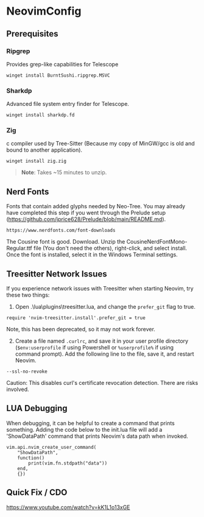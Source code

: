 # NeovimConfig

## Prerequisites

### Ripgrep
Provides grep-like capabilities for Telescope
```
winget install BurntSushi.ripgrep.MSVC
```

### Sharkdp
Advanced file system entry finder for Telescope.
```
winget install sharkdp.fd
```

### Zig
c compiler used by Tree-Sitter (Because my copy of MinGW/gcc is old and bound 
to another application).
```
winget install zig.zig
```
> **Note**: Takes ~15 minutes to unzip.

## Nerd Fonts
Fonts that contain added glyphs needed by Neo-Tree. You may already have
completed this step if you went through the Prelude setup
(https://github.com/jprice628/Prelude/blob/main/README.md).
```
https://www.nerdfonts.com/font-downloads
```
The Cousine font is good. Download. Unzip the CousineNerdFontMono-Regular.ttf 
file (You don't need the others), right-click, and select install. Once the
font is installed, select it in the Windows Terminal settings.

## Treesitter Network Issues
If you experience network issues with Treesitter when starting Neovim, try 
these two things:

1. Open .\lua\plugins\treesitter.lua, and change the `prefer_git` flag to true.
```
require 'nvim-treesitter.install'.prefer_git = true
```
Note, this has been deprecated, so it may not work forever.

2. Create a file named `.curlrc`, and save it in your user profile directory 
(`$env:userprofile` if using Powershell or `%userprofile%` if using command
prompt). Add the following line to the file, save it, and restart Neovim.
```
--ssl-no-revoke
```
Caution: This disables curl's certificate revocation detection. There are 
risks involved.

## LUA Debugging
When debugging, it can be helpful to create a command that prints something.
Adding the code below to the init.lua file will add a 'ShowDataPath' command
that prints Neovim's data path when invoked.
```
vim.api.nvim_create_user_command(
    "ShowDataPath",
    function()
        print(vim.fn.stdpath("data"))
    end,
    {})
```

## Quick Fix / CDO
https://www.youtube.com/watch?v=kK1L1o13xGE
